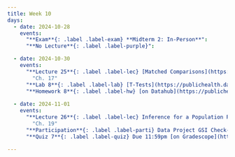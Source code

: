 ```yaml
---
title: Week 10
days:
  - date: 2024-10-28
    events:
      "**Exam**{: .label .label-exam} **Midterm 2: In-Person**":
      "**No Lecture**{: .label .label-purple}":    

  - date: 2024-10-30
    events:
      "**Lecture 25**{: .label .label-lec} [Matched Comparisons](https://ph142-ucb.github.io/fa24/src/lec/Lec_25_Paired-t-test.html) [(Recording)](https://berkeley.zoom.us/rec/share/SmQesiHb6siRn1EBvTRoT8RB6ctuPBNU9wYhHtaNmrzYik4RpX79jTDgqOhNq961.t79EIbWKZ2hN_MxU)": 
        "Ch. 17"
      "**Lab 8**{: .label .label-lab} [T-Tests](https://publichealth.datahub.berkeley.edu/hub/user-redirect/git-pull?repo=https%3A%2F%2Fgithub.com%2Fph142-ucb%2Fph142-fa24&urlpath=rstudio%2F&branch=main) (Due Nov 1st)":
      "**Homework 8**{: .label .label-hw} [on Datahub](https://publichealth.datahub.berkeley.edu/hub/user-redirect/git-pull?repo=https%3A%2F%2Fgithub.com%2Fph142-ucb%2Fph142-fa24&urlpath=rstudio%2F&branch=main) ":
      
  - date: 2024-11-01
    events:
      "**Lecture 26**{: .label .label-lec} Inference for a Population Proportion ":
        "Ch. 19"
      "**Participation**{: .label .label-parti} Data Project GSI Check-In":
      "**Quiz 7**{: .label .label-quiz} Due 11:59pm [on Gradescope](https://www.gradescope.com/courses/833518)":
      
---
```

